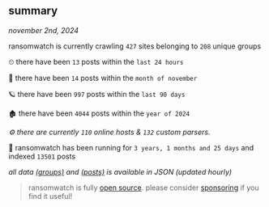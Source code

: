
## summary
_november 2nd, 2024_

ransomwatch is currently crawling `427` sites belonging to `208` unique groups

⏲ there have been `13` posts within the `last 24 hours`

🦈 there have been `14` posts within the `month of november`

🪐 there have been `997` posts within the `last 90 days`

🏚 there have been `4044` posts within the `year of 2024`

_⚙️ there are currently `110` online hosts & `132` custom parsers._

🦕 ransomwatch has been running for `3 years, 1 months and 25 days` and indexed `13501` posts

_all data  [(groups)](http://ransomwhat.telemetry.ltd/groups) and [(posts)](http://ransomwhat.telemetry.ltd/posts) is available in JSON (updated hourly)_

> ransomwatch is fully [open source](https://github.com/joshhighet/ransomwatch#ransomwatch--). please consider [sponsoring](https://github.com/sponsors/joshhighet) if you find it useful!
